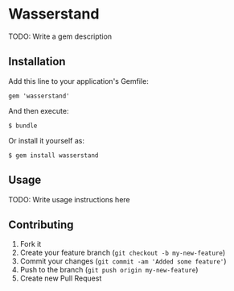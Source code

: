 # Wasserstand

TODO: Write a gem description

## Installation

Add this line to your application's Gemfile:

    gem 'wasserstand'

And then execute:

    $ bundle

Or install it yourself as:

    $ gem install wasserstand

## Usage

TODO: Write usage instructions here

## Contributing

1. Fork it
2. Create your feature branch (`git checkout -b my-new-feature`)
3. Commit your changes (`git commit -am 'Added some feature'`)
4. Push to the branch (`git push origin my-new-feature`)
5. Create new Pull Request
